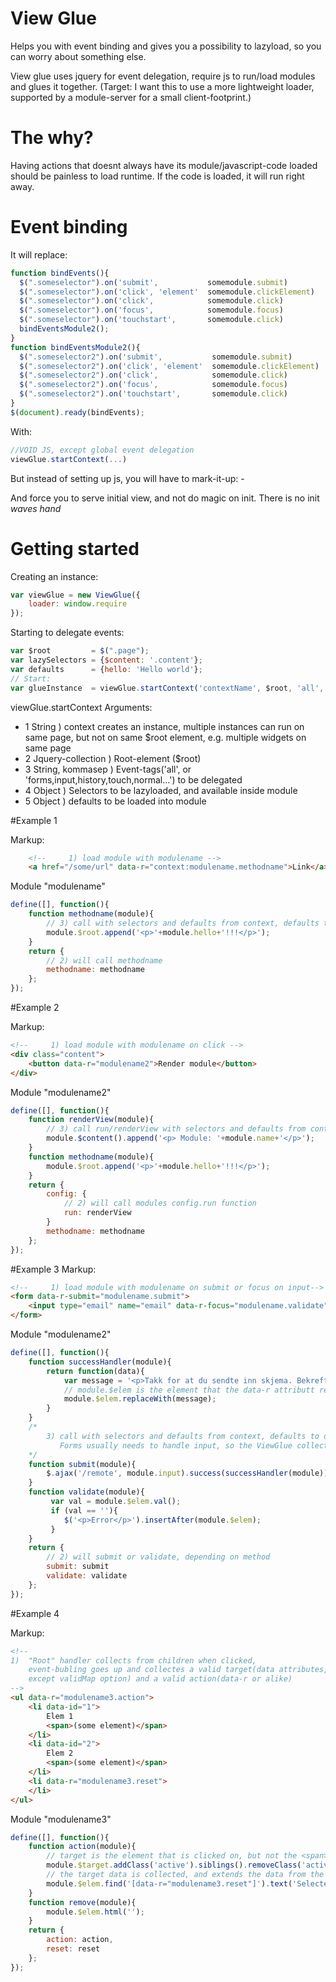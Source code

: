 # View Glue

Helps you with event binding and gives you a possibility to lazyload, so you can worry about something else.

View glue uses jquery for event delegation, require js to run/load modules and glues it together.
(Target: I want this to use a more lightweight loader, supported by a module-server for a small client-footprint.)

# The why?

Having actions that doesnt always have its module/javascript-code loaded should be painless to load runtime.
If the code is loaded, it will run right away.

# Event binding

It will replace:
    
```javascript    
function bindEvents(){
  $(".someselector").on('submit',           somemodule.submit)
  $(".someselector").on('click', 'element'  somemodule.clickElement)
  $(".someselector").on('click',            somemodule.click)
  $(".someselector").on('focus',            somemodule.focus)
  $(".someselector").on('touchstart',       somemodule.click)
  bindEventsModule2();
}
function bindEventsModule2(){
  $(".someselector2").on('submit',           somemodule.submit)
  $(".someselector2").on('click', 'element'  somemodule.clickElement)
  $(".someselector2").on('click',            somemodule.click)
  $(".someselector2").on('focus',            somemodule.focus)
  $(".someselector2").on('touchstart',       somemodule.click)
}
$(document).ready(bindEvents);
```

With:
```javascript
//VOID JS, except global event delegation
viewGlue.startContext(...)
```    

But instead of setting up js, you will have to mark-it-up:
    - <a href="/some/real/url" data-r="somemodule.show"></a>


And force you to serve initial view, and not do magic on init. There is no init *waves hand*



# Getting started

Creating an instance:

```javascript
var viewGlue = new ViewGlue({
    loader: window.require
});
```    

Starting to delegate events:

```javascript
var $root         = $(".page");
var lazySelectors = {$content: '.content'};
var defaults      = {hello: 'Hello world'};
// Start:
var glueInstance  = viewGlue.startContext('contextName', $root, 'all', lazySelectors,  defaults);
```

viewGlue.startContext Arguments:

* 1 String ) context creates an instance, multiple instances can run on same page, but not on same $root element, e.g. multiple widgets on same page
* 2 Jquery-collection ) Root-element ($root)
* 3 String, kommasep ) Event-tags('all', or 'forms,input,history,touch,normal...') to be delegated
* 4 Object ) Selectors to be lazyloaded, and available inside module
* 5 Object ) defaults to be loaded into module


#Example 1

Markup:

```html
    <!--     1) load module with modulename -->
    <a href="/some/url" data-r="context:modulename.methodname">Link</a>
```    

Module "modulename"

```javascript
define([], function(){
    function methodname(module){
        // 3) call with selectors and defaults from context, defaults to delegated $root.
        module.$root.append('<p>'+module.hello+'!!!</p>');
    }
    return {
        // 2) will call methodname
        methodname: methodname
    };
});
```



#Example 2

Markup:

```html
<!--     1) load module with modulename on click -->
<div class="content">
    <button data-r="modulename2">Render module</button>
</div>
```

Module "modulename2"

```javascript
define([], function(){
    function renderView(module){
        // 3) call run/renderView with selectors and defaults from context, defaults to delegated $root.
        module.$content().append('<p> Module: '+module.name+'</p>');
    }
    function methodname(module){
        module.$root.append('<p>'+module.hello+'!!!</p>');
    }
    return {
        config: {
            // 2) will call modules config.run function
            run: renderView
        }
        methodname: methodname
    };
});
```    




#Example 3
Markup:

```html
<!--     1) load module with modulename on submit or focus on input-->
<form data-r-submit="modulename.submit">
    <input type="email" name="email" data-r-focus="modulename.validate" />
</form>
```

Module "modulename2"

```javascript
define([], function(){
    function successHandler(module){
        return function(data){
            var message = '<p>Takk for at du sendte inn skjema. Bekreftelse er sendt til ' + module.input.email + '</p>';
            // module.$elem is the element that the data-r attributt resides on.
            module.$elem.replaceWith(message);
        }
    }
    /*
        3) call with selectors and defaults from context, defaults to delegated $root.
           Forms usually needs to handle input, so the ViewGlue collects the whole form into input object{name: val()} for easy access
    */
    function submit(module){
        $.ajax('/remote', module.input).success(successHandler(module));
    }
    function validate(module){
         var val = module.$elem.val();
         if (val == ''){
            $('<p>Error</p>').insertAfter(module.$elem);
         }
    }
    return {
        // 2) will submit or validate, depending on method
        submit: submit
        validate: validate
    };
});
```

#Example 4

Markup:

```html
<!--
1)  "Root" handler collects from children when clicked,
    event-bubling goes up and collectes a valid target(data attributes,
    except validMap option) and a valid action(data-r or alike)
-->
<ul data-r="modulename3.action">
    <li data-id="1">
        Elem 1
        <span>(some element)</span>
    </li>
    <li data-id="2">
        Elem 2
        <span>(some element)</span>
    </li>
    <li data-r="modulename3.reset">
    </li>
</ul>
```


Module "modulename3"

```javascript
define([], function(){
    function action(module){
        // target is the element that is clicked on, but not the <span> because it doesnt have any "valid" data-attributes
        module.$target.addClass('active').siblings().removeClass('active');
        // the target data is collected, and extends the data from the $elem
        module.$elem.find('[data-r="modulename3.reset"]').text('Selected '+module.id);
    }
    function remove(module){
        module.$elem.html('');
    }
    return {
        action: action,
        reset: reset
    };
});
```

    


